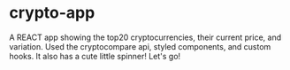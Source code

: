 # crypto-app

A REACT app showing the top20 cryptocurrencies, their current price, and variation. Used the cryptocompare api, styled components, and custom hooks. It also has a cute little spinner! Let's go!
